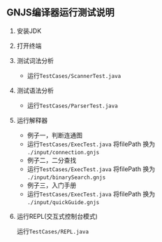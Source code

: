## GNJS编译器运行测试说明

1. 安装JDK

2. 打开终端

3. 测试词法分析
   * 运行``TestCases/ScannerTest.java``
4. 测试语法分析
   * 运行``TestCases/ParserTest.java``
5. 运行解释器
   * 例子一，判断连通图
   * 运行``TestCases/ExecTest.java`` 将filePath 换为 ``./input/connection.gnjs``
   * 例子二，二分查找
   * 运行``TestCases/ExecTest.java`` 将filePath 换为 ``./input/binarySearch.gnjs``
   * 例子三，入门手册
   * 运行``TestCases/ExecTest.java`` 将filePath 换为 ``./input/quickGuide.gnjs``
6. 运行REPL(交互式控制台模式)

   运行``TestCases/REPL.java``
   
